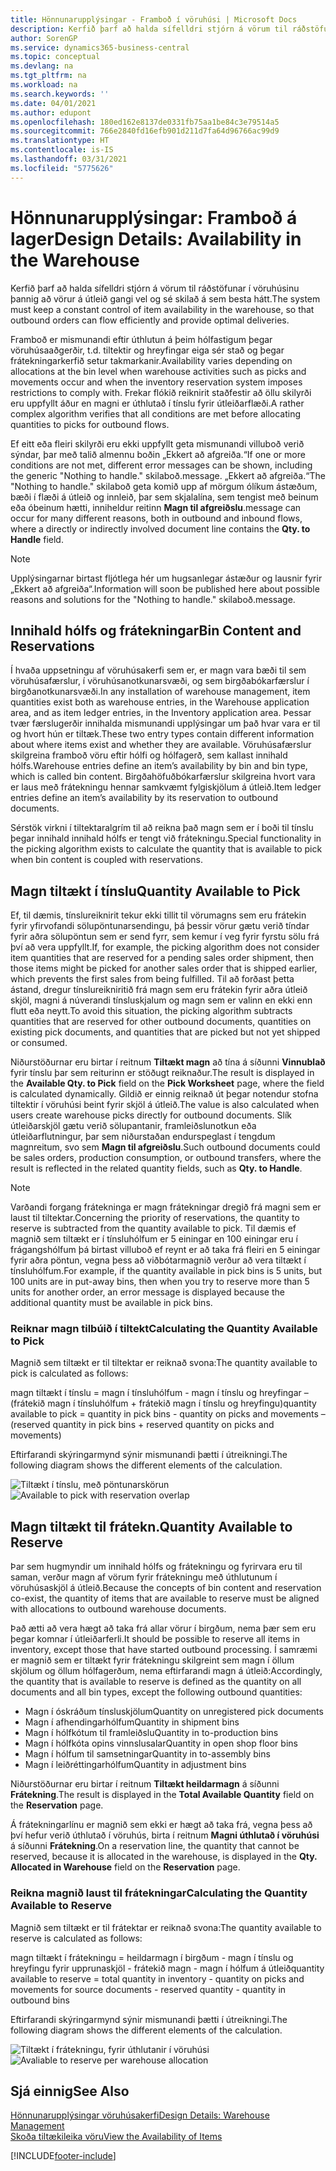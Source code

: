 ```yaml
---
title: Hönnunarupplýsingar - Framboð í vöruhúsi | Microsoft Docs
description: Kerfið þarf að halda sífelldri stjórn á vörum til ráðstöfunar í vöruhúsinu þannig að vörur á útleið gangi vel og sé skilað á sem besta hátt.
author: SorenGP
ms.service: dynamics365-business-central
ms.topic: conceptual
ms.devlang: na
ms.tgt_pltfrm: na
ms.workload: na
ms.search.keywords: ''
ms.date: 04/01/2021
ms.author: edupont
ms.openlocfilehash: 180ed162e8137de0331fb75aa1be84c3e79514a5
ms.sourcegitcommit: 766e2840fd16efb901d211d7fa64d96766ac99d9
ms.translationtype: HT
ms.contentlocale: is-IS
ms.lasthandoff: 03/31/2021
ms.locfileid: "5775626"
---
```

# <a name="design-details-availability-in-the-warehouse"></a><span data-ttu-id="280e1-103">Hönnunarupplýsingar: Framboð á lager</span><span class="sxs-lookup"><span data-stu-id="280e1-103">Design Details: Availability in the Warehouse</span></span>
<span data-ttu-id="280e1-104">Kerfið þarf að halda sífelldri stjórn á vörum til ráðstöfunar í vöruhúsinu þannig að vörur á útleið gangi vel og sé skilað á sem besta hátt.</span><span class="sxs-lookup"><span data-stu-id="280e1-104">The system must keep a constant control of item availability in the warehouse, so that outbound orders can flow efficiently and provide optimal deliveries.</span></span>  

<span data-ttu-id="280e1-105">Framboð er mismunandi eftir úthlutun á þeim hólfastigum þegar vöruhúsaaðgerðir, t.d. tiltektir og hreyfingar eiga sér stað og þegar frátekningarkerfið setur takmarkanir.</span><span class="sxs-lookup"><span data-stu-id="280e1-105">Availability varies depending on allocations at the bin level when warehouse activities such as picks and movements occur and when the inventory reservation system imposes restrictions to comply with.</span></span> <span data-ttu-id="280e1-106">Frekar flókið reiknirit staðfestir að öllu skilyrði eru uppfyllt áður en magni er úthlutað í tínslu fyrir útleiðarflæði.</span><span class="sxs-lookup"><span data-stu-id="280e1-106">A rather complex algorithm verifies that all conditions are met before allocating quantities to picks for outbound flows.</span></span>

<span data-ttu-id="280e1-107">Ef eitt eða fleiri skilyrði eru ekki uppfyllt geta mismunandi villuboð verið sýndar, þar með talið almennu boðin „Ekkert að afgreiða.“</span><span class="sxs-lookup"><span data-stu-id="280e1-107">If one or more conditions are not met, different error messages can be shown, including the generic "Nothing to handle."</span></span> <span data-ttu-id="280e1-108">skilaboð.</span><span class="sxs-lookup"><span data-stu-id="280e1-108">message.</span></span> <span data-ttu-id="280e1-109">„Ekkert að afgreiða.“</span><span class="sxs-lookup"><span data-stu-id="280e1-109">The "Nothing to handle."</span></span> <span data-ttu-id="280e1-110">skilaboð geta komið upp af mörgum ólíkum ástæðum, bæði í flæði á útleið og innleið, þar sem skjalalína, sem tengist með beinum eða óbeinum hætti, inniheldur reitinn **Magn til afgreiðslu**.</span><span class="sxs-lookup"><span data-stu-id="280e1-110">message can occur for many different reasons, both in outbound and inbound flows, where a directly or indirectly involved document line contains the **Qty. to Handle** field.</span></span>

> [!NOTE]
> <span data-ttu-id="280e1-111">Upplýsingarnar birtast fljótlega hér um hugsanlegar ástæður og lausnir fyrir „Ekkert að afgreiða“.</span><span class="sxs-lookup"><span data-stu-id="280e1-111">Information will soon be published here about possible reasons and solutions for the "Nothing to handle."</span></span> <span data-ttu-id="280e1-112">skilaboð.</span><span class="sxs-lookup"><span data-stu-id="280e1-112">message.</span></span>

## <a name="bin-content-and-reservations"></a><span data-ttu-id="280e1-113">Innihald hólfs og frátekningar</span><span class="sxs-lookup"><span data-stu-id="280e1-113">Bin Content and Reservations</span></span>  
 <span data-ttu-id="280e1-114">Í hvaða uppsetningu af vöruhúsakerfi sem er, er magn vara bæði til sem vöruhúsafærslur, í vöruhúsanotkunarsvæði, og sem birgðabókarfærslur í birgðanotkunarsvæði.</span><span class="sxs-lookup"><span data-stu-id="280e1-114">In any installation of warehouse management, item quantities exist both as warehouse entries, in the Warehouse application area, and as item ledger entries, in the Inventory application area.</span></span> <span data-ttu-id="280e1-115">Þessar tvær færslugerðir innihalda mismunandi upplýsingar um það hvar vara er til og hvort hún er tiltæk.</span><span class="sxs-lookup"><span data-stu-id="280e1-115">These two entry types contain different information about where items exist and whether they are available.</span></span> <span data-ttu-id="280e1-116">Vöruhúsafærslur skilgreina framboð vöru eftir hólfi og hólfagerð, sem kallast innihald hólfs.</span><span class="sxs-lookup"><span data-stu-id="280e1-116">Warehouse entries define an item’s availability by bin and bin type, which is called bin content.</span></span> <span data-ttu-id="280e1-117">Birgðahöfuðbókarfærslur skilgreina hvort vara er laus með frátekningu hennar samkvæmt fylgiskjölum á útleið.</span><span class="sxs-lookup"><span data-stu-id="280e1-117">Item ledger entries define an item’s availability by its reservation to outbound documents.</span></span>  

 <span data-ttu-id="280e1-118">Sérstök virkni í tiltektaralgrím til að reikna það magn sem er í boði til tínslu þegar innihald innihald hólfs er tengt við frátekningu.</span><span class="sxs-lookup"><span data-stu-id="280e1-118">Special functionality in the picking algorithm exists to calculate the quantity that is available to pick when bin content is coupled with reservations.</span></span>  

## <a name="quantity-available-to-pick"></a><span data-ttu-id="280e1-119">Magn tiltækt í tínslu</span><span class="sxs-lookup"><span data-stu-id="280e1-119">Quantity Available to Pick</span></span>  
 <span data-ttu-id="280e1-120">Ef, til dæmis, tínslureiknirit tekur ekki tillit til vörumagns sem eru frátekin fyrir yfirvofandi sölupöntunarsendingu, þá þessir vörur gætu verið tíndar fyrir aðra sölupöntun sem er send fyrr, sem kemur í veg fyrir fyrstu sölu frá því að vera uppfyllt.</span><span class="sxs-lookup"><span data-stu-id="280e1-120">If, for example, the picking algorithm does not consider item quantities that are reserved for a pending sales order shipment, then those items might be picked for another sales order that is shipped earlier, which prevents the first sales from being fulfilled.</span></span> <span data-ttu-id="280e1-121">Til að forðast þetta ástand, dregur tínslureikniritið frá magn sem eru frátekin fyrir aðra útleið skjöl, magni á núverandi tínsluskjalum og magn sem er valinn en ekki enn flutt eða neytt.</span><span class="sxs-lookup"><span data-stu-id="280e1-121">To avoid this situation, the picking algorithm subtracts quantities that are reserved for other outbound documents, quantities on existing pick documents, and quantities that are picked but not yet shipped or consumed.</span></span>  

 <span data-ttu-id="280e1-122">Niðurstöðurnar eru birtar í reitnum **Tiltækt magn** að tína á síðunni **Vinnublað** fyrir tínslu þar sem reiturinn er stöðugt reiknaður.</span><span class="sxs-lookup"><span data-stu-id="280e1-122">The result is displayed in the **Available Qty. to Pick** field on the **Pick Worksheet** page, where the field is calculated dynamically.</span></span> <span data-ttu-id="280e1-123">Gildið er einnig reiknað út þegar notendur stofna tiltektir í vöruhúsi beint fyrir skjöl á útleið.</span><span class="sxs-lookup"><span data-stu-id="280e1-123">The value is also calculated when users create warehouse picks directly for outbound documents.</span></span> <span data-ttu-id="280e1-124">Slík útleiðarskjöl gætu verið sölupantanir, framleiðslunotkun eða útleiðarflutningur, þar sem niðurstaðan endurspeglast í tengdum magnreitum, svo sem **Magn til afgreiðslu**.</span><span class="sxs-lookup"><span data-stu-id="280e1-124">Such outbound documents could be sales orders, production consumption, or outbound transfers, where the result is reflected in the related quantity fields, such as **Qty. to Handle**.</span></span>  

> [!NOTE]  
>  <span data-ttu-id="280e1-125">Varðandi forgang frátekninga er magn frátekningar dregið frá magni sem er laust til tiltektar.</span><span class="sxs-lookup"><span data-stu-id="280e1-125">Concerning the priority of reservations, the quantity to reserve is subtracted from the quantity available to pick.</span></span> <span data-ttu-id="280e1-126">Til dæmis ef magnið sem tiltækt er í tínsluhólfum er 5 einingar en 100 einingar eru í frágangshólfum þá birtast villuboð ef reynt er að taka frá fleiri en 5 einingar fyrir aðra pöntun, vegna þess að viðbótarmagnið verður að vera tiltækt í tínsluhólfum.</span><span class="sxs-lookup"><span data-stu-id="280e1-126">For example, if the quantity available in pick bins is 5 units, but 100 units are in put-away bins, then when you try to reserve more than 5 units for another order, an error message is displayed because the additional quantity must be available in pick bins.</span></span>  

### <a name="calculating-the-quantity-available-to-pick"></a><span data-ttu-id="280e1-127">Reiknar magn tilbúið í tiltekt</span><span class="sxs-lookup"><span data-stu-id="280e1-127">Calculating the Quantity Available to Pick</span></span>  
 <span data-ttu-id="280e1-128">Magnið sem tiltækt er til tiltektar er reiknað svona:</span><span class="sxs-lookup"><span data-stu-id="280e1-128">The quantity available to pick is calculated as follows:</span></span>  

 <span data-ttu-id="280e1-129">magn tiltækt í tínslu = magn í tínsluhólfum - magn í tínslu og hreyfingar – (frátekið magn í tínsluhólfum + frátekið magn í tínslu og hreyfingu)</span><span class="sxs-lookup"><span data-stu-id="280e1-129">quantity available to pick = quantity in pick bins - quantity on picks and movements – (reserved quantity in pick bins + reserved quantity on picks and movements)</span></span>  

 <span data-ttu-id="280e1-130">Eftirfarandi skýringarmynd sýnir mismunandi þætti í útreikningi.</span><span class="sxs-lookup"><span data-stu-id="280e1-130">The following diagram shows the different elements of the calculation.</span></span>  

 <span data-ttu-id="280e1-131">![Tiltækt í tínslu, með pöntunarskörun](media/design_details_warehouse_management_availability_2.png "Tiltækt í tínslu, með pöntunarskörun")</span><span class="sxs-lookup"><span data-stu-id="280e1-131">![Available to pick with reservation overlap](media/design_details_warehouse_management_availability_2.png "Available to pick with reservation overlap")</span></span>  

## <a name="quantity-available-to-reserve"></a><span data-ttu-id="280e1-132">Magn tiltækt til frátekn.</span><span class="sxs-lookup"><span data-stu-id="280e1-132">Quantity Available to Reserve</span></span>  
 <span data-ttu-id="280e1-133">Þar sem hugmyndir um innihald hólfs og frátekningu og fyrirvara eru til saman, verður magn af vörum fyrir frátekningu með úthlutunum í vöruhúsaskjöl á útleið.</span><span class="sxs-lookup"><span data-stu-id="280e1-133">Because the concepts of bin content and reservation co-exist, the quantity of items that are available to reserve must be aligned with allocations to outbound warehouse documents.</span></span>  

 <span data-ttu-id="280e1-134">Það ætti að vera hægt að taka frá allar vörur í birgðum, nema þær sem eru þegar komnar í útleiðarferli.</span><span class="sxs-lookup"><span data-stu-id="280e1-134">It should be possible to reserve all items in inventory, except those that have started outbound processing.</span></span> <span data-ttu-id="280e1-135">Í samræmi er magnið sem er tiltækt fyrir frátekningu skilgreint sem magn í öllum skjölum og öllum hólfagerðum, nema eftirfarandi magn á útleið:</span><span class="sxs-lookup"><span data-stu-id="280e1-135">Accordingly, the quantity that is available to reserve is defined as the quantity on all documents and all bin types, except the following outbound quantities:</span></span>  

-   <span data-ttu-id="280e1-136">Magn í óskráðum tínsluskjölum</span><span class="sxs-lookup"><span data-stu-id="280e1-136">Quantity on unregistered pick documents</span></span>  
-   <span data-ttu-id="280e1-137">Magn í afhendingarhólfum</span><span class="sxs-lookup"><span data-stu-id="280e1-137">Quantity in shipment bins</span></span>  
-   <span data-ttu-id="280e1-138">Magn í hólfkótum til framleiðslu</span><span class="sxs-lookup"><span data-stu-id="280e1-138">Quantity in to-production bins</span></span>  
-   <span data-ttu-id="280e1-139">Magn í hólfkóta opins vinnslusalar</span><span class="sxs-lookup"><span data-stu-id="280e1-139">Quantity in open shop floor bins</span></span>  
-   <span data-ttu-id="280e1-140">Magn í hólfum til samsetningar</span><span class="sxs-lookup"><span data-stu-id="280e1-140">Quantity in to-assembly bins</span></span>  
-   <span data-ttu-id="280e1-141">Magn í leiðréttingarhólfum</span><span class="sxs-lookup"><span data-stu-id="280e1-141">Quantity in adjustment bins</span></span>  

 <span data-ttu-id="280e1-142">Niðurstöðurnar eru birtar í reitnum **Tiltækt heildarmagn** á síðunni **Frátekning**.</span><span class="sxs-lookup"><span data-stu-id="280e1-142">The result is displayed in the **Total Available Quantity** field on the **Reservation** page.</span></span>  

 <span data-ttu-id="280e1-143">Á frátekningarlínu er magnið sem ekki er hægt að taka frá, vegna þess að því hefur verið úthlutað í vöruhús, birta í reitnum **Magni úthlutað í vöruhúsi** á síðunni **Frátekning**.</span><span class="sxs-lookup"><span data-stu-id="280e1-143">On a reservation line, the quantity that cannot be reserved, because it is allocated in the warehouse, is displayed in the **Qty. Allocated in Warehouse** field on the **Reservation** page.</span></span>  

### <a name="calculating-the-quantity-available-to-reserve"></a><span data-ttu-id="280e1-144">Reikna magnið laust til frátekningar</span><span class="sxs-lookup"><span data-stu-id="280e1-144">Calculating the Quantity Available to Reserve</span></span>  
 <span data-ttu-id="280e1-145">Magnið sem tiltækt er til frátektar er reiknað svona:</span><span class="sxs-lookup"><span data-stu-id="280e1-145">The quantity available to reserve is calculated as follows:</span></span>  

 <span data-ttu-id="280e1-146">magn tiltækt í frátekningu = heildarmagn í birgðum - magn í tínslu og hreyfingu fyrir upprunaskjöl - frátekið magn - magn í hólfum á útleið</span><span class="sxs-lookup"><span data-stu-id="280e1-146">quantity available to reserve = total quantity in inventory - quantity on picks and movements for source documents - reserved quantity - quantity in outbound bins</span></span>  

 <span data-ttu-id="280e1-147">Eftirfarandi skýringarmynd sýnir mismunandi þætti í útreikningi.</span><span class="sxs-lookup"><span data-stu-id="280e1-147">The following diagram shows the different elements of the calculation.</span></span>  

 <span data-ttu-id="280e1-148">![Tiltækt í frátekningu, fyrir úthlutanir í vöruhúsi](media/design_details_warehouse_management_availability_3.png "Tiltækt í frátekningu, fyrir úthlutanir í vöruhúsi")</span><span class="sxs-lookup"><span data-stu-id="280e1-148">![Avaliable to reserve per warehouse allocation](media/design_details_warehouse_management_availability_3.png "Avaliable to reserve per warehouse allocation")</span></span>  

## <a name="see-also"></a><span data-ttu-id="280e1-149">Sjá einnig</span><span class="sxs-lookup"><span data-stu-id="280e1-149">See Also</span></span>  
 [<span data-ttu-id="280e1-150">Hönnunarupplýsingar vöruhúsakerfi</span><span class="sxs-lookup"><span data-stu-id="280e1-150">Design Details: Warehouse Management</span></span>](design-details-warehouse-management.md)  
 [<span data-ttu-id="280e1-151">Skoða tiltækileika vöru</span><span class="sxs-lookup"><span data-stu-id="280e1-151">View the Availability of Items</span></span>](inventory-how-availability-overview.md)


[!INCLUDE[footer-include](includes/footer-banner.md)]